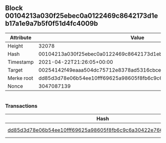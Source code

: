## Block 00104213a030f25ebec0a0122469c8642173d1eb17a1e9a7b5f0f51d4fc4009b

Attribute | Value
--- | ---
Height | 32078
Hash | 00104213a030f25ebec0a0122469c8642173d1eb17a1e9a7b5f0f51d4fc4009b
Timestamp | 2021-04-22T21:26:05+00:00
Target | 00254142f49eaaa504dc75712e8378ad5316cbcead634704b3734b6271167cc4
Merke root | dd85d3d78e06b54ee10fff69625a98605f8fb6c9c6a30422e766af0ca4e7ac30
Nonce | 3047087139

```

```

### Transactions

Hash | Amount
--- | ---
[dd85d3d78e06b54ee10fff69625a98605f8fb6c9c6a30422e766af0ca4e7ac30](dd85d3d78e06b54ee10fff69625a98605f8fb6c9c6a30422e766af0ca4e7ac30.md) | 10.00000000 SKEPTI 
